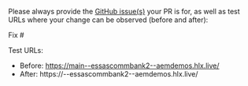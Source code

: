 Please always provide the [GitHub issue(s)](../issues) your PR is for, as well as test URLs where your change can be observed (before and after):

Fix #<gh-issue-id>

Test URLs:
- Before: https://main--essascommbank2--aemdemos.hlx.live/
- After: https://<branch>--essascommbank2--aemdemos.hlx.live/
